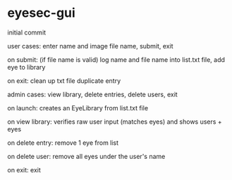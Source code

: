 # eyesec-gui
initial commit

user cases:
enter name and image file name, submit, exit

on submit: (if file name is valid) log name and file name into list.txt file, add eye to library

on exit: clean up txt file duplicate entry


admin cases: view library, delete entries, delete users, exit

on launch: creates an EyeLibrary from list.txt file

on view library: verifies raw user input (matches eyes) and shows users + eyes

on delete entry: remove 1 eye from list

on delete user: remove all eyes under the user's name

on exit: exit
